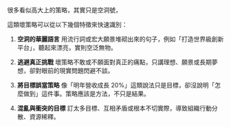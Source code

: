 

很多看似高大上的策略，其實只是空洞號，

這類壞策略可以從以下幾個特徵來快速識別：
1. **空洞的華麗語言**
   用流行詞或宏大願景堆砌出來的句子，例如「打造世界級創新平台」，聽起來漂亮，實則空泛無物。

2. **逃避真正挑戰**
   壞策略不敢或不願面對真正的痛點，只講理想、願景或長期夢想，卻對眼前的現實問題閃避不談。

3. **將目標誤當策略**
   像「明年營收成長 20%」這類說法只是目標，卻沒說明「怎麼做到」這件事。策略應該是方法，不只是結果。

4. **混亂與衝突的目標**
   訂太多目標、互相矛盾或根本不切實際，導致組織行動分散、資源稀釋。